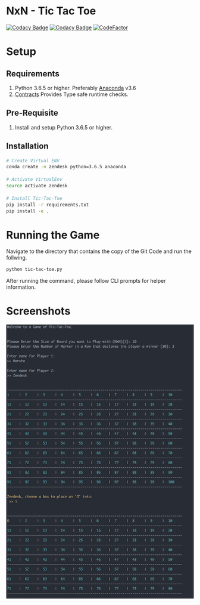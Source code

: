 # NxN - Tic Tac Toe

[![Codacy Badge](https://api.codacy.com/project/badge/Grade/99cfe78905894642a43cd9d8f75a5b82)](https://www.codacy.com/app/harsha2k4/nxn-tic-tac-toe?utm_source=github.com&amp;utm_medium=referral&amp;utm_content=harshanarayana/nxn-tic-tac-toe&amp;utm_campaign=Badge_Grade)
[![Codacy Badge](https://api.codacy.com/project/badge/Coverage/99cfe78905894642a43cd9d8f75a5b82)](https://www.codacy.com/app/harsha2k4/nxn-tic-tac-toe?utm_source=github.com&utm_medium=referral&utm_content=harshanarayana/nxn-tic-tac-toe&utm_campaign=Badge_Coverage)
[![CodeFactor](https://www.codefactor.io/repository/github/harshanarayana/nxn-tic-tac-toe/badge)](https://www.codefactor.io/repository/github/harshanarayana/nxn-tic-tac-toe)

# Setup
## Requirements
1. Python 3.6.5 or higher. Preferably [Anaconda](https://www.anaconda.com/download/) v3.6
2. [Contracts](https://github.com/deadpixi/contracts) Provides Type safe runtime checks.

## Pre-Requisite
1. Install and setup Python 3.6.5 or higher.


## Installation
```bash
# Create Virtual ENV
conda create -n zendesk python=3.6.5 anaconda

# Activate VirtualEnv
source activate zendesk

# Install Tic-Tac-Toe
pip install -r requirements.txt
pip install -e .

```

# Running the Game
Navigate to the directory that contains the copy of the Git Code and run the follwing. 

```bash
python tic-tac-toe.py
``` 

After running the command, please follow CLI prompts for helper information.

# Screenshots

![screenshot](./img/Startup.png)